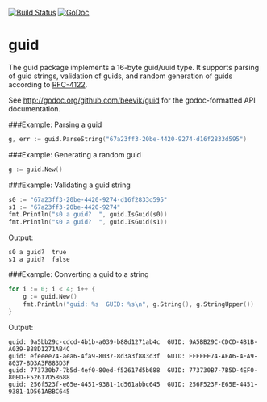[![Build Status](https://travis-ci.org/beevik/guid.svg?branch=master)](https://travis-ci.org/beevik/guid)
[![GoDoc](https://godoc.org/github.com/beevik/guid?status.svg)](https://godoc.org/github.com/beevik/guid)

guid
====

The guid package implements a 16-byte guid/uuid type. It supports parsing
of guid strings, validation of guids, and random generation of guids
according to [RFC-4122](http://www.ietf.org/rfc/rfc4122.txt).

See http://godoc.org/github.com/beevik/guid for the godoc-formatted API
documentation.

###Example: Parsing a guid

```go
g, err := guid.ParseString("67a23ff3-20be-4420-9274-d16f2833d595")
```

###Example: Generating a random guid

```go
g := guid.New()
```

###Example: Validating a guid string

```go
s0 := "67a23ff3-20be-4420-9274-d16f2833d595"
s1 := "67a23ff3-20be-4420-9274"
fmt.Println("s0 a guid?  ", guid.IsGuid(s0))
fmt.Println("s0 a guid?  ", guid.IsGuid(s1))
```

Output:
```
s0 a guid?  true
s1 a guid?  false
```

###Example: Converting a guid to a string

```go
for i := 0; i < 4; i++ {
	g := guid.New()
	fmt.Println("guid: %s  GUID: %s\n", g.String(), g.StringUpper())
}
```

Output:
```
guid: 9a5bb29c-cdcd-4b1b-a039-b88d1271ab4c  GUID: 9A5BB29C-CDCD-4B1B-A039-B88D1271AB4C
guid: efeeee74-aea6-4fa9-8037-8d3a3f883d3f  GUID: EFEEEE74-AEA6-4FA9-8037-8D3A3F883D3F
guid: 773730b7-7b5d-4ef0-80ed-f52617d5b688  GUID: 773730B7-7B5D-4EF0-80ED-F52617D5B688
guid: 256f523f-e65e-4451-9381-1d561abbc645  GUID: 256F523F-E65E-4451-9381-1D561ABBC645
```
